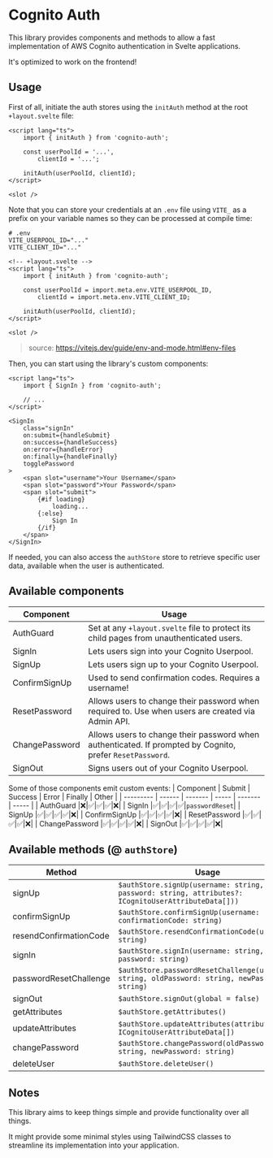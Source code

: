 # Cognito Auth

This library provides components and methods to allow a fast implementation of AWS Cognito authentication in Svelte applications.

It's optimized to work on the frontend!

## Usage

First of all, initiate the auth stores using the `initAuth` method at the root `+layout.svelte` file:

```svelte
<script lang="ts">
	import { initAuth } from 'cognito-auth';

	const userPoolId = '...',
		clientId = '...';

	initAuth(userPoolId, clientId);
</script>

<slot />
```

Note that you can store your credentials at an `.env` file using `VITE_` as a prefix on your variable names so they can be processed at compile time:

```env
# .env
VITE_USERPOOL_ID="..."
VITE_CLIENT_ID="..."
```

```svelte
<!-- +layout.svelte -->
<script lang="ts">
	import { initAuth } from 'cognito-auth';

	const userPoolId = import.meta.env.VITE_USERPOOL_ID,
		clientId = import.meta.env.VITE_CLIENT_ID;

	initAuth(userPoolId, clientId);
</script>

<slot />
```

> source: https://vitejs.dev/guide/env-and-mode.html#env-files

Then, you can start using the library's custom components:

```svelte
<script lang="ts">
	import { SignIn } from 'cognito-auth';

	// ...
</script>

<SignIn
	class="signIn"
	on:submit={handleSubmit}
	on:success={handleSuccess}
	on:error={handleError}
	on:finally={handleFinally}
	togglePassword
>
	<span slot="username">Your Username</span>
	<span slot="password">Your Password</span>
	<span slot="submit">
		{#if loading}
			loading...
		{:else}
			Sign In
		{/if}
	</span>
</SignIn>
```

If needed, you can also access the `authStore` store to retrieve specific user data, available when the user is authenticated.

## Available components

| Component      | Usage                                                                                                     |
| -------------- | --------------------------------------------------------------------------------------------------------- |
| AuthGuard      | Set at any `+layout.svelte` file to protect its child pages from unauthenticated users.                   |
| SignIn         | Lets users sign into your Cognito Userpool.                                                               |
| SignUp         | Lets users sign up to your Cognito Userpool.                                                              |
| ConfirmSignUp  | Used to send confirmation codes. Requires a username!                                                     |
| ResetPassword  | Allows users to change their password when required to. Use when users are created via Admin API.         |
| ChangePassword | Allows users to change their password when authenticated. If prompted by Cognito, prefer `ResetPassword`. |
| SignOut        | Signs users out of your Cognito Userpool.                                                                 |

Some of those components emit custom events:
| Component | Submit | Success | Error | Finally | Other |
| --------- | ------ | ------- | ----- | ------- | ----- |
| AuthGuard |❌|✅|✅|✅|❌|
| SignIn |✅|✅|✅|✅|`passwordReset`|
| SignUp |✅|✅|✅|✅|❌|
| ConfirmSignUp |✅|✅|✅|✅|❌|
| ResetPassword |✅|✅|✅|✅|❌|
| ChangePassword |✅|✅|✅|✅|❌|
| SignOut |✅|✅|✅|✅|❌|

## Available methods (@ `authStore`)

| Method                 | Usage                                                                                              |
| ---------------------- | -------------------------------------------------------------------------------------------------- |
| signUp                 | `$authStore.signUp(username: string, password: string, attributes?: ICognitoUserAttributeData[]))` |
| confirmSignUp          | `$authStore.confirmSignUp(username: string, confirmationCode: string)`                             |
| resendConfirmationCode | `$authStore.resendConfirmationCode(username: string)`                                              |
| signIn                 | `$authStore.signIn(username: string, password: string)`                                            |
| passwordResetChallenge | `$authStore.passwordResetChallenge(username: string, oldPassword: string, newPassword: string)`    |
| signOut                | `$authStore.signOut(global = false)`                                                               |
| getAttributes          | `$authStore.getAttributes()`                                                                       |
| updateAttributes       | `$authStore.updateAttributes(attributes: ICognitoUserAttributeData[])`                             |
| changePassword         | `$authStore.changePassword(oldPassword: string, newPassword: string)`                              |
| deleteUser             | `$authStore.deleteUser()`                                                                          |

## Notes

This library aims to keep things simple and provide functionality over all things.

It might provide some minimal styles using TailwindCSS classes to streamline its implementation into your application.
